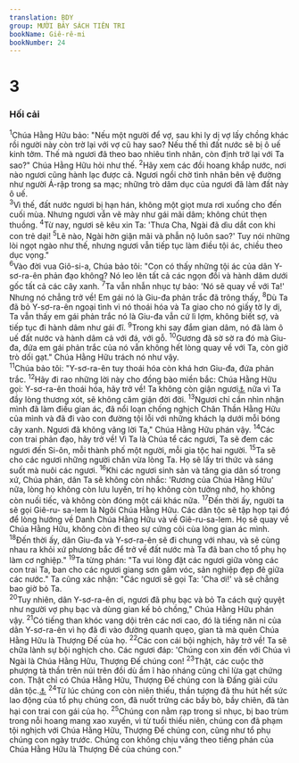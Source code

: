 ```yaml
---
translation: BDY
group: MƯỜI BẢY SÁCH TIÊN TRI
bookName: Giê-rê-mi 
bookNumber: 24
---
```


<div class="title"><h1>3</h1><h3>Hối cải</h3></div>
<span class="verse gie_3_1"><sup>1</sup>Chúa Hằng Hữu bảo: &#34;Nếu một người để vợ, sau khi ly dị vợ lấy chồng khác rồi người này còn trờ lại với vợ cũ hay sao? Nếu thế thì đất nước sẽ bị ô uế kinh tởm. Thế mà ngươi đã theo bao nhiêu tình nhân, còn định trở lại với Ta sao?&#34; Chúa Hằng Hữu hỏi như thế. </span>
<span class="verse gie_3_2"><sup>2</sup>Hãy xem các đồi hoang khắp nước, nơi nào ngươi cũng hành lạc được cả. Ngươi ngồi chờ tình nhân bên vệ đường như người Á-rập trong sa mạc; những trò dâm dục của ngươi đã làm đất này ô uế.<br/></span>
<span class="verse gie_3_3"><sup>3</sup>Vì thế, đất nước ngươi bị hạn hán, không một giọt mưa rơi xuống cho đến cuối mùa. Nhưng ngươi vẫn vẽ mày như gái mãi dâm; không chút thẹn thuồng. </span>
<span class="verse gie_3_4"><sup>4</sup>Từ nay, ngươi sẽ kêu xin Ta: &#39;Thưa Cha, Ngài đã dìu dắt con khi con trẻ dại! </span>
<span class="verse gie_3_5"><sup>5</sup>Lẽ nào, Ngài hờn giận mãi và phẫn nộ luôn sao?&#39; Tuy nói những lòi ngọt ngào như thế, nhưng ngươi vẫn tiếp tục làm điều tội ác, chiều theo dục vọng.&#34;<br/></span>
<span class="verse gie_3_6"><sup>6</sup>Vào đời vua Giô-si-a, Chúa bảo tôi: &#34;Con có thấy những tội ác của dân Y-sơ-ra-ên phản đạo không? Nó leo lên tất cả các ngọn đồi và hành dâm dưới gốc tất cả các cây xanh. </span>
<span class="verse gie_3_7"><sup>7</sup>Ta vẫn nhẫn nhục tự bảo: &#39;Nó sẽ quay về với Ta!&#39; Nhưng nó chẳng trở về! Em gái nó là Giu-đa phản trắc đã trông thấy, </span>
<span class="verse gie_3_8"><sup>8</sup>Dù Ta đã bỏ Y-sơ-ra-ên ngoại tình vì nó thoái hóa và Ta giao cho nó giấy tờ ly dị, Ta vẫn thấy em gái phản trắc nó là Giu-đa vẫn cứ lì lợm, không biết sợ, và tiếp tục đi hành dâm như gái đĩ. </span>
<span class="verse gie_3_9"><sup>9</sup>Trong khi say đắm gian dâm, nó đã làm ô uế đất nước và hành dâm cả với đá, với gỗ. </span>
<span class="verse gie_3_10"><sup>10</sup>Gương đã sờ sờ ra đó mà Giu-đa, đứa em gái phản trắc của nó vẫn không hết lòng quay về với Ta, còn giở trò dối gạt.&#34; Chúa Hằng Hữu trách nó như vậy.<br/></span>
<span class="verse gie_3_11"><sup>11</sup>Chúa bảo tôi: &#34;Y-sơ-ra-ên tuy thoái hóa còn khá hơn Giu-đa, đứa phản trắc. </span>
<span class="verse gie_3_12"><sup>12</sup>Hãy đi rao những lời này cho đồng bào miền bắc: Chúa Hằng Hữu gọi: Y-sơ-ra-ên thoái hóa, hãy trở về! Ta không còn giận ngươi<a href="#" data-toggle="tooltip" data-placement="bottom" title="Nt làm cho mặt ta đổ sập trên">⚓</a> nữa vì Ta đầy lòng thương xót, sẽ không căm giận đời đời. </span>
<span class="verse gie_3_13"><sup>13</sup>Ngươi chỉ cần nhìn nhận mình đã làm điều gian ác, đã nổi loạn chống nghịch Chân Thần Hằng Hữu của mình và đã đi vào con đường tội lỗi với những khách lạ dưới mỗi bóng cây xanh. Ngươi đã không vâng lời Ta,&#34; Chúa Hằng Hữu phán vậy. </span>
<span class="verse gie_3_14"><sup>14</sup>Các con trai phản đạo, hãy trở về! Vì Ta là Chúa tể các ngươi, Ta sẽ đem các ngươi đến Si-ôn, mỗi thành phố một người, mỗi gia tộc hai người. </span>
<span class="verse gie_3_15"><sup>15</sup>Ta sẽ cho các ngươi những người chăn vừa lòng Ta. Họ sẽ lấy tri thức và sáng suốt mà nuôi các ngươi. </span>
<span class="verse gie_3_16"><sup>16</sup>Khi các ngươi sinh sản và tăng gia dân số trong xứ, Chúa phán, dân Ta sẽ không còn nhắc: &#39;Rương của Chúa Hằng Hữu&#39; nữa, lòng họ không còn lưu luyến, trí họ không còn tưởng nhớ, họ không còn nuối tiếc, và không còn đóng một cái khác nữa. </span>
<span class="verse gie_3_17"><sup>17</sup>Đến thời ấy, người ta sẽ gọi Giê-ru- sa-lem là Ngôi Chúa Hằng Hữu. Các dân tộc sẽ tập họp tại đó để lòng hướng về Danh Chúa Hằng Hữu và về Giê-ru-sa-lem. Họ sẽ quay về Chúa Hằng Hữu, không còn đi theo sự cứng cỏi cùa lòng gian ác mình. </span>
<span class="verse gie_3_18"><sup>18</sup>Đến thời ấy, dân Giu-đa và Y-sơ-ra-ên sẽ đi chung với nhau, và sẽ cùng nhau ra khỏi xứ phương bắc để trở về đất nước mà Ta đã ban cho tổ phụ họ làm cơ nghiệp.&#34; </span>
<span class="verse gie_3_19"><sup>19</sup>Ta từng phán: &#34;Ta vui lòng đặt các ngươi giữa vòng các con trai Ta, ban cho các ngươi giang sơn gấm vóc, sản nghiệp đẹp đẽ giữa các nước.&#34; Ta cũng xác nhận: &#34;Các ngươi sẽ gọi Ta: &#39;Cha ơi!&#39; và sẽ chẳng bao giờ bỏ Ta.<br/></span>
<span class="verse gie_3_20"><sup>20</sup>Tuy nhiên, dân Y-sơ-ra-ên ơi, ngươi đã phụ bạc và bỏ Ta cách quỷ quyệt như người vợ phụ bạc và dùng gian kế bỏ chồng,&#34; Chúa Hằng Hữu phán vậy. </span>
<span class="verse gie_3_21"><sup>21</sup>Có tiếng than khóc vang dội trên các nơi cao, đó là tiếng năn nỉ của dân Y-sơ-ra-ên vì họ đã đi vào đường quanh quẹo, gian tà mà quên Chúa Hằng Hữu là Thượng Đế của họ. </span>
<span class="verse gie_3_22"><sup>22</sup>Các con cái bội nghịch, hãy trở về! Ta sẽ chữa lành sự bội nghịch cho. Các ngươi đáp: &#39;Chúng con xin đến với Chúa vì Ngài là Chúa Hằng Hữu, Thượng Đế chúng con! </span>
<span class="verse gie_3_23"><sup>23</sup>Thật, các cuộc thờ phượng tà thần trên núi trên đồi dù ầm ĩ hào nháng cũng chỉ lừa gạt chứng con. Thật chỉ có Chúa Hằng Hữu, Thượng Đế chúng con là Đấng giải cứu dân tộc.<a href="#" data-toggle="tooltip" data-placement="bottom" title="Nt dân Y-sơ-ra-ên">⚓</a> </span>
<span class="verse gie_3_24"><sup>24</sup>Từ lúc chúng con còn niên thiếu, thần tượng đã thu hút hết sức lao động của tổ phụ chúng con, đã nuốt trửng các bầy bò, bầy chiên, đã tàn hại con trai con gái của họ. </span>
<span class="verse gie_3_25"><sup>25</sup>Chúng con nằm rạp trong sỉ nhục, bị bao trùm trong nỗi hoang mang xao xuyến, vì từ tuổi thiếu niên, chúng con đã phạm tội nghịch với Chúa Hằng Hữu, Thượng Đế chúng con, cũng như tổ phụ chúng con ngày trước. Chúng con không chịu vâng theo tiếng phán của Chúa Hằng Hữu là Thượng Đế của chúng con.&#34;</span>
